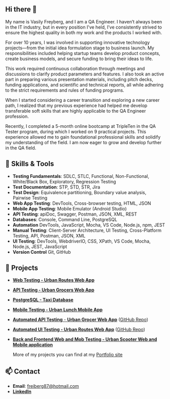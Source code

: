 ## Hi there 👋
My name is Vasily Freyberg, and I am a QA Engineer.
I haven’t always been in the IT industry, but in every position I've held, I’ve consistently strived to ensure the highest quality in both my work and the products I worked with.

For over 10 years, I was involved in supporting innovative technology projects—from the initial idea formulation stage to business launch. My responsibilities included helping startup teams develop product concepts, create business models, and secure funding to bring their ideas to life.

This work required continuous collaboration through meetings and discussions to clarify product parameters and features. I also took an active part in preparing various presentation materials, including pitch decks, funding applications, and scientific and technical reports, all while adhering to the strict requirements and rules of funding programs.

When I started considering a career transition and exploring a new career path, I realized that my previous experience had helped me develop transferable soft skills that are highly applicable to the QA Engineer profession.

Recently, I completed a 5-month online bootcamp at TripleTen in the QA Tester program, during which I worked on 9 practical projects. This experience allowed me to gain foundational professional skills and solidify my understanding of the field. I am now eager to grow and develop further in the QA field.
<!--
**Vasiliy-Freiberg/Vasiliy-Freiberg** is a ✨ _special_ ✨ repository because its `README.md` (this file) appears on your GitHub profile.

quick overview of yourself, your skills, and the projects you’re working on

-->


## 🔧 Skills & Tools

- **Testing Fundamentals**: SDLC, STLC, Functional, Non-Functional, White/Black Box, Exploratory, Regression Testing
- **Test Documentation**: STP, STD, STR, Jira
- **Test Design**: Equivalence partitioning, Boundary value analysis, Pairwise Testing
- **Web App Testing**: DevTools, Cross-browser testing, HTML, JSON
- **Mobile App Testing**: Mobile Emulator (Android Studio)
- **API Testing**: apiDoc, Swagger, Postman, JSON, XML, REST
- **Databases**: Console, Command Line, PostgreSQL
- **Automation** DevTools, JavaScript, Mocha, VS Code, Node.js, npm, JEST
- **Manual Testing**: Client-Server Architecture, UI Testing, Cross-Platform Testing, API, Postman, JSON, XML
- **UI Testing**: DevTools, WebdriverIO, CSS, XPath, VS Code, Mocha, Node.js, JEST, JavaScript
- **Version Control** Git, GitHub

## 📂 Projects
<!--
- [Project Name 1](https://github.com/yourusername/project1): A short description of the project.
- [Project Name 2](https://github.com/yourusername/project2): Another project description.
-->
- [**Web Testing - Urban Routes Web App**](https://absorbed-goose-dca.notion.site/Web-Testing-Urban-Routes-Web-App-13f3b499e9bf80cea75dcfc8e661717d)

- [**API Testing - Urban Grocers Web App**](https://absorbed-goose-dca.notion.site/API-Testing-Urban-Grocers-Web-App-13f3b499e9bf80148ebafd5ec1f64056)

- [**PostgreSQL - Taxi Database**](https://absorbed-goose-dca.notion.site/PostgreSQL-Taxi-Database-1403b499e9bf8075965ef686a8887d98)

- [**Mobile Testing - Urban Lunch Mobile App**](https://absorbed-goose-dca.notion.site/Mobile-Testing-Urban-Lunch-Mobile-App-1403b499e9bf80dc9ce7f07cc40a6e37)

- [**Automated API Testing** - **Urban Grocer Web App**](https://absorbed-goose-dca.notion.site/Automated-API-Testing-Urban-Grocer-Web-App-1403b499e9bf808c8914f6eaf032538b) ([GitHub Repo](https://github.com/Vasiliy-Freiberg/Automated-API-Testing---Urban-Grocer-Web-App))

- [**Automated UI Testing - Urban Routes Web App**](https://absorbed-goose-dca.notion.site/Automated-UI-Testing-Urban-Routes-Web-App-1403b499e9bf806cb472e7e15c4f1319) ([GitHub Repo](https://github.com/Vasiliy-Freiberg/Automated-UI-Testing---Urban-Routes-Web-App))

- [**Back and Frontend Web and Mob Testing - Urban Scooter Web and Mobile application**](https://absorbed-goose-dca.notion.site/Back-and-Frontend-Web-and-Mob-Testing-Urban-Scooter-Web-and-Mobile-application-1403b499e9bf805384f3c8e824b45269)

  More of my projects you can find at my [Portfolio site](https://absorbed-goose-dca.notion.site/Portfolio-1293b499e9bf80e089f7c34c05d855e4)

## 📫 Contact
- **Email**: freiberg87@hotmail.com
- [**LinkedIn**](http://www.linkedin.com/in/vasiliy-freiberg)
